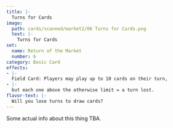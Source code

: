 ```yaml
---
title: |-
  Turns for Cards
image: 
  path: cards/scanned/market2/06 Turns for Cards.png
  text: |-
    Turns for Cards
set:
  name: Return of the Market
  number: 6
category: Basic Card
effects: 
- |-
  Field Card: Players may play up to 10 cards on their turn, 
- |-
  but each one above the otherwise limit = a turn lost.
flavor-text: |-
  Will you lose turns to draw cards?
---
```

Some actual info about this thing TBA.
